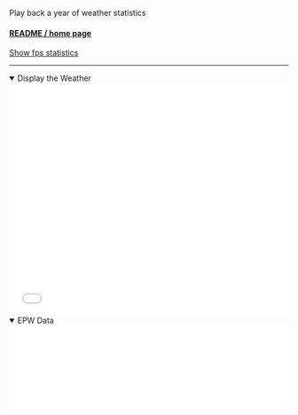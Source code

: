 
Play back a year of weather statistics

#### [README / home page]( #README.md )

<a href="javascript:(function(){var script=document.createElement('script');script.onload=function(){var stats=new Stats();document.body.appendChild(stats.dom);requestAnimationFrame(function loop(){stats.update();requestAnimationFrame(loop)});};script.src='https://rawgit.com/mrdoob/stats.js/master/build/stats.min.js';document.head.appendChild(script);})()" title="Mr.doob's Stats.js" >Show fps statistics</a>

***

<details open >

<summary>Display the Weather</summary>

<iframe id = "iframeMenu0" src = "mnu-epw-3d.html" width = "100%" height = "420" frameBorder = "0" ></iframe>


</details>

<details open >

<summary>EPW Data</summary>

<iframe id = "iframeMenu" src = "mnu-epw-json-basic.html"  width = "100%" frameBorder = "0" onload=iframeMenu.contentWindow.detDataFields.removeAttribute('open');
></iframe>

</details>
